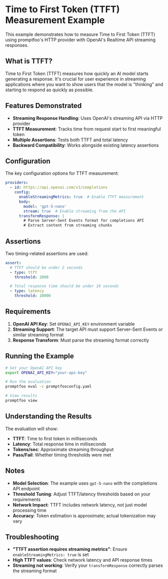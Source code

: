 # Time to First Token (TTFT) Measurement Example

This example demonstrates how to measure Time to First Token (TTFT) using promptfoo's HTTP provider with OpenAI's Realtime API streaming responses.

## What is TTFT?

Time to First Token (TTFT) measures how quickly an AI model starts generating a response. It's crucial for user experience in streaming applications where you want to show users that the model is "thinking" and starting to respond as quickly as possible.

## Features Demonstrated

- **Streaming Response Handling**: Uses OpenAI's streaming API via HTTP provider
- **TTFT Measurement**: Tracks time from request start to first meaningful token
- **Multiple Assertions**: Tests both TTFT and total latency
- **Backward Compatibility**: Works alongside existing latency assertions

## Configuration

The key configuration options for TTFT measurement:

```yaml
providers:
  - id: https://api.openai.com/v1/completions
    config:
      enableStreamingMetrics: true  # Enable TTFT measurement
      body:
        model: 'gpt-5-nano'
        stream: true  # Enable streaming from the API
      transformResponse: |
        # Parse Server-Sent Events format for completions API
        # Extract content from streaming chunks
```

## Assertions

Two timing-related assertions are used:

```yaml
assert:
  # TTFT should be under 2 seconds
  - type: ttft
    threshold: 2000

  # Total response time should be under 10 seconds
  - type: latency
    threshold: 10000
```

## Requirements

1. **OpenAI API Key**: Set `OPENAI_API_KEY` environment variable
2. **Streaming Support**: The target API must support Server-Sent Events or similar streaming format
3. **Response Transform**: Must parse the streaming format correctly

## Running the Example

```bash
# Set your OpenAI API key
export OPENAI_API_KEY="your-api-key"

# Run the evaluation
promptfoo eval -c promptfooconfig.yaml

# View results
promptfoo view
```

## Understanding the Results

The evaluation will show:
- **TTFT**: Time to first token in milliseconds
- **Latency**: Total response time in milliseconds
- **Tokens/sec**: Approximate streaming throughput
- **Pass/Fail**: Whether timing thresholds were met

## Notes

- **Model Selection**: The example uses `gpt-5-nano` with the completions API endpoint
- **Threshold Tuning**: Adjust TTFT/latency thresholds based on your requirements
- **Network Impact**: TTFT includes network latency, not just model processing time
- **Accuracy**: Token estimation is approximate; actual tokenization may vary

## Troubleshooting

- **"TTFT assertion requires streaming metrics"**: Ensure `enableStreamingMetrics: true` is set
- **High TTFT values**: Check network latency and API response times
- **Streaming not working**: Verify your `transformResponse` correctly parses the streaming format
